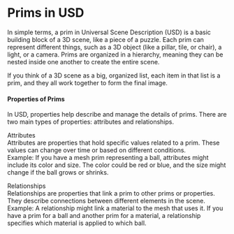 # Prims in USD<br/>
In simple terms, a prim in Universal Scene Description (USD) is a basic building block of a 3D scene, like a piece of a puzzle. Each prim can represent different things, such as a 3D object (like a pillar, tile, or chair), a light, or a camera. Prims are organized in a hierarchy, meaning they can be nested inside one another to create the entire scene.<br/>

If you think of a 3D scene as a big, organized list, each item in that list is a prim, and they all work together to form the final image.<br/>

#### Properties of Prims<br/>
In USD, properties help describe and manage the details of prims. There are two main types of properties: attributes and relationships.<br/>

Attributes<br/>
Attributes are properties that hold specific values related to a prim. These values can change over time or based on different conditions.<br/>
Example: If you have a mesh prim representing a ball, attributes might include its color and size. The color could be red or blue, and the size might change if the ball grows or shrinks.<br/>

Relationships<br/>
Relationships are properties that link a prim to other prims or properties. They describe connections between different elements in the scene.<br/>
Example: A relationship might link a material to the mesh that uses it. If you have a prim for a ball and another prim for a material, a relationship specifies which material is applied to which ball.<br/>
